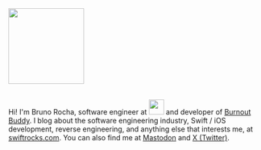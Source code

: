 <img src="https://github.com/user-attachments/assets/a7344fcf-f4bf-4653-92bb-744bb2f7aa74" style="height:150px;" />
<br><br>

Hi! I'm Bruno Rocha, software engineer at <img src="https://github.com/user-attachments/assets/b1a31572-79cd-4d10-b7ad-8e8bee7f9621" style="height:30px;"> and developer of [Burnout Buddy](https://burnoutbuddy.io/). I blog about the software engineering industry, Swift / iOS development, reverse engineering, and anything else that interests me, at [swiftrocks.com](https://swiftrocks.com). You can also find me at [Mastodon](https://hachyderm.io/@rockbruno) and [X (Twitter)](https://x.com/rockbruno_).
